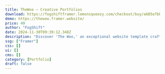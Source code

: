 ```yaml
---
title: TheWoo — Creative Portfolios
download: https://fogshiftframer.lemonsqueezy.com/checkout/buy/a685e7bb-a3e8-4983-aeda-b0a2745bb16e
demo: https://thewoo.framer.website/
price: 49
author: "FogShift"
date: 2024-11-30T09:39:12.348Z
description: "Discover 'The Woo,' an exceptional website template crafted for creatives to showcase their portfolios. Meticulously designed to elevate your digital journey, this template offers a perfect platform for expressing your creativity."
ssg: ["Framer"]
css: []
ui: []
cms: []
category: [Portfolio]
draft: false
---
```

